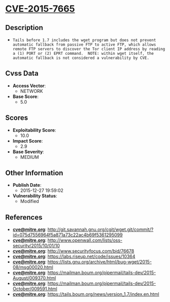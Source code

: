 
# [CVE-2015-7665](http://git.savannah.gnu.org/cgit/wget.git/commit/?id=075d7556964f5a871a73c22ac4b69f5361295099)

## Description

- `Tails before 1.7 includes the wget program but does not prevent automatic fallback from passive FTP to active FTP, which allows remote FTP servers to discover the Tor client IP address by reading a (1) PORT or (2) EPRT command.  NOTE: within wget itself, the automatic fallback is not considered a vulnerability by CVE.`

## Cvss Data

- **Access Vector**:
  - NETWORK
- **Base Score**:
  - 5.0

## Scores

- **Exploitability Score**:
  - 10.0
- **Impact Score**:
  - 2.9
- **Base Severity**:
  - MEDIUM

## Other Information

- **Publish Date**:
  - 2015-12-27 19:59:02
- **Vulnerability Status**:
  - Modified

## References

- **cve@mitre.org**: http://git.savannah.gnu.org/cgit/wget.git/commit/?id=075d7556964f5a871a73c22ac4b69f5361295099
- **cve@mitre.org**: http://www.openwall.com/lists/oss-security/2015/10/01/10
- **cve@mitre.org**: http://www.securityfocus.com/bid/76678
- **cve@mitre.org**: https://labs.riseup.net/code/issues/10364
- **cve@mitre.org**: https://lists.gnu.org/archive/html/bug-wget/2015-08/msg00020.html
- **cve@mitre.org**: https://mailman.boum.org/pipermail/tails-dev/2015-August/009370.html
- **cve@mitre.org**: https://mailman.boum.org/pipermail/tails-dev/2015-October/009591.html
- **cve@mitre.org**: https://tails.boum.org/news/version_1.7/index.en.html
